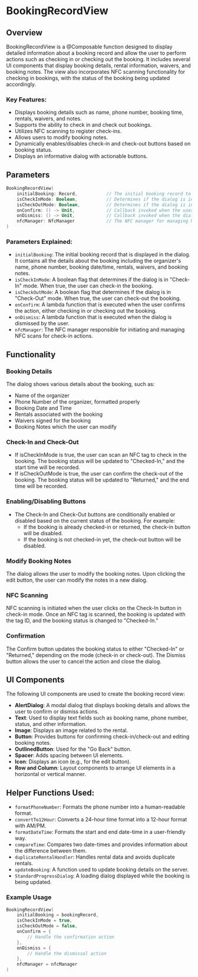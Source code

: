 # BookingRecordView

## Overview

BookingRecordView is a @Composable function designed to display detailed information about a booking record and allow the user to perform actions such as checking in or checking out the booking. It includes several UI components that display booking details, rental information, waivers, and booking notes. The view also incorporates NFC scanning functionality for checking in bookings, with the status of the booking being updated accordingly.
### Key Features:
- Displays booking details such as name, phone number, booking time, rentals, waivers, and notes.
- Supports the ability to check in and check out bookings.
- Utilizes NFC scanning to register check-ins.
- Allows users to modify booking notes.
- Dynamically enables/disables check-in and check-out buttons based on booking status.
- Displays an informative dialog with actionable buttons.

## Parameters

```kotlin
BookingRecordView(
    initialBooking: Record,           // The initial booking record to display.
    isCheckInMode: Boolean,           // Determines if the dialog is in check-in mode.
    isCheckOutMode: Boolean,          // Determines if the dialog is in check-out mode.
    onConfirm: () -> Unit,            // Callback invoked when the user confirms the action.
    onDismiss: () -> Unit,            // Callback invoked when the dialog is dismissed.
    nfcManager: NfcManager            // The NFC manager for managing NFC tag scans.
)
```

### Parameters Explained:
- `initialBooking`: The initial booking record that is displayed in the dialog. It contains all the details about the booking including the organizer's name, phone number, booking date/time, rentals, waivers, and booking notes.
- `isCheckInMode`: A boolean flag that determines if the dialog is in "Check-In" mode. When true, the user can check-in the booking.
- `isCheckOutMode`: A boolean flag that determines if the dialog is in "Check-Out" mode. When true, the user can check-out the booking.
- `onConfirm`: A lambda function that is executed when the user confirms the action, either checking in or checking out the booking.
- `onDismiss`: A lambda function that is executed when the dialog is dismissed by the user.
- `nfcManager`: The NFC manager responsible for initiating and managing NFC scans for check-in actions.

## Functionality
### Booking Details

The dialog shows various details about the booking, such as:
- Name of the organizer
- Phone Number of the organizer, formatted properly
- Booking Date and Time
- Rentals associated with the booking
- Waivers signed for the booking
- Booking Notes which the user can modify

### Check-In and Check-Out
- If isCheckInMode is true, the user can scan an NFC tag to check in the booking. The booking status will be updated to "Checked-In," and the start time will be recorded.
- If isCheckOutMode is true, the user can confirm the check-out of the booking. The booking status will be updated to "Returned," and the end time will be recorded.

### Enabling/Disabling Buttons
- The Check-In and Check-Out buttons are conditionally enabled or disabled based on the current status of the booking. For example:
    - If the booking is already checked-in or returned, the check-in button will be disabled.
    - If the booking is not checked-in yet, the check-out button will be disabled.

### Modify Booking Notes
The dialog allows the user to modify the booking notes. Upon clicking the edit button, the user can modify the notes in a new dialog.

### NFC Scanning
NFC scanning is initiated when the user clicks on the Check-In button in check-in mode. Once an NFC tag is scanned, the booking is updated with the tag ID, and the booking status is changed to "Checked-In."

### Confirmation
The Confirm button updates the booking status to either "Checked-In" or "Returned," depending on the mode (check-in or check-out).
    The Dismiss button allows the user to cancel the action and close the dialog.

## UI Components

The following UI components are used to create the booking record view:
- **AlertDialog**: A modal dialog that displays booking details and allows the user to confirm or dismiss actions.
- **Text**: Used to display text fields such as booking name, phone number, status, and other information.
- **Image**: Displays an image related to the rental.
- **Button**: Provides buttons for confirming check-in/check-out and editing booking notes.
- **OutlinedButton**: Used for the "Go Back" button.
- **Spacer**: Adds spacing between UI elements.
- **Icon**: Displays an icon (e.g., for the edit button).
- **Row and Column**: Layout components to arrange UI elements in a horizontal or vertical manner.

## Helper Functions Used:
- `formatPhoneNumber`: Formats the phone number into a human-readable format.
- `convertTo12Hour`: Converts a 24-hour time format into a 12-hour format with AM/PM.
- `formatDateTime`: Formats the start and end date-time in a user-friendly way.
- `compareTime`: Compares two date-times and provides information about the difference between them.
- `duplicateRentalHandler`: Handles rental data and avoids duplicate rentals.
- `updateBooking`: A function used to update booking details on the server.
- `StandardProgressDialog`: A loading dialog displayed while the booking is being updated.

### Example Usage

```kotlin
BookingRecordView(
    initialBooking = bookingRecord,
    isCheckInMode = true,
    isCheckOutMode = false,
    onConfirm = { 
        // Handle the confirmation action
    },
    onDismiss = { 
        // Handle the dismissal action
    },
    nfcManager = nfcManager
)
```
